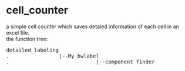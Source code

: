 # cell_counter
a simple cell counter which saves detaled information of each cell in an excel file.  
the function tree:
<pre>
detailed_labeling  
.                |--My_bwlabel  
.                            |--component_finder  
</pre>
